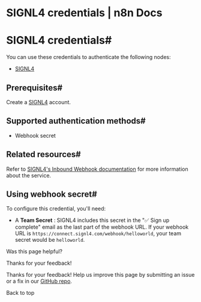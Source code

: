 # SIGNL4 credentials | n8n Docs

[ ](https://github.com/n8n-io/n8n-docs/edit/main/docs/integrations/builtin/credentials/signl4.md "Edit this page")

# SIGNL4 credentials#

You can use these credentials to authenticate the following nodes:

  * [SIGNL4](../../app-nodes/n8n-nodes-base.signl4/)

## Prerequisites#

Create a [SIGNL4](https://www.signl4.com/) account.

## Supported authentication methods#

  * Webhook secret

## Related resources#

Refer to [SIGNL4's Inbound Webhook documentation](https://connect.signl4.com/webhook/docs/index.html) for more information about the service.

## Using webhook secret#

To configure this credential, you'll need:

  * A **Team Secret** : SIGNL4 includes this secret in the "✅ Sign up complete" email as the last part of the webhook URL. If your webhook URL is `https://connect.signl4.com/webhook/helloworld`, your team secret would be `helloworld`.

Was this page helpful? 

Thanks for your feedback! 

Thanks for your feedback! Help us improve this page by submitting an issue or a fix in our [GitHub repo](https://github.com/n8n-io/n8n-docs). 

Back to top